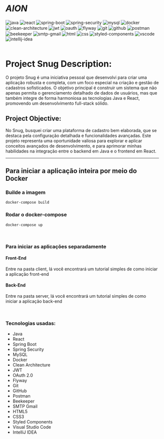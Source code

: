 # **_AION_**

<div style="display: inline_block">
    <img align="center" alt="java" src="https://img.shields.io/badge/Java-ED8B00?style=for-the-badge&logo=openjdk&logoColor=white"/>
    <img align="center" alt="react" src="https://img.shields.io/badge/React-20232A?style=for-the-badge&logo=react&logoColor=61DAFB"/>
    <img align="center" alt="spring-boot" src="https://img.shields.io/badge/SpringBoot-6DB33F?style=for-the-badge&logo=Spring&logoColor=white"/>
    <img align="center" alt="spring-security" src="https://img.shields.io/badge/Spring_Security-6DB33F?style=for-the-badge&logo=Spring&logoColor=white"/>
    <img align="center" alt="mysql" src="https://shields.io/badge/MySQL-lightgrey?logo=mysql&style=plastic&logoColor=white&labelColor=blue"/>
    <img align="center" alt="docker" src="https://img.shields.io/badge/docker-%230db7ed.svg?style=for-the-badge&logo=docker&logoColor=white"/>
    <img align="center" alt="clean-architecture" src="https://img.shields.io/badge/Clean_Architecture-000000?style=for-the-badge&logoColor=white"/>
    <img align="center" alt="jwt" src="https://img.shields.io/badge/JWT-000000?style=for-the-badge&logoColor=white"/>
    <img align="center" alt="oauth" src="https://img.shields.io/badge/OAuth_2.0-000000?style=for-the-badge&logoColor=white"/>
    <img align="center" alt="flyway" src="https://img.shields.io/badge/Flyway-0082FC?style=for-the-badge&logoColor=white"/>
    <img align="center" alt="git" src="https://img.shields.io/badge/GIT-E44C30?style=for-the-badge&logo=git&logoColor=white"/>
    <img align="center" alt="github" src="https://img.shields.io/badge/GitHub-100000?style=for-the-badge&logo=github&logoColor=white"/>
    <img align="center" alt="postman" src="https://img.shields.io/badge/Postman-FF6C37?style=for-the-badge&logo=postman&logoColor=white"/>
    <img align="center" alt="beekeeper" src="https://img.shields.io/badge/Beekeeper-000000?style=for-the-badge&logoColor=white"/>
    <img align="center" alt="smtp-gmail" src="https://img.shields.io/badge/SMTP_Gmail-D93025?style=for-the-badge&logo=gmail&logoColor=white"/>
    <img align="center" alt="html" src="https://img.shields.io/badge/HTML5-E34F26?style=for-the-badge&logo=html5&logoColor=white"/>
    <img align="center" alt="css" src="https://img.shields.io/badge/CSS3-1572B6?style=for-the-badge&logo=css3&logoColor=white"/>
    <img align="center" alt="styled-components" src="https://img.shields.io/badge/styled--components-DB7093?style=for-the-badge&logo=styled-components&logoColor=white"/>
    <img align="center" alt="vscode" src="https://img.shields.io/badge/Visual_Studio_Code-0078D4?style=for-the-badge&logo=visual%20studio%20code&logoColor=white"/>
    <img align="center" alt="intellij-idea" src="https://img.shields.io/badge/Intellij%20Idea-000?logo=intellij-idea&style=for-the-badge"/>
</div>

<br/>

<h1>Project Snug Description:</h1>

O projeto Snug é uma iniciativa pessoal que desenvolvi para criar uma aplicação robusta e completa, com um foco especial na criação e gestão de cadastros sofisticados. O objetivo principal é construir um sistema que não apenas permita o gerenciamento detalhado de dados de usuários, mas que também integre de forma harmoniosa as tecnologias Java e React, promovendo um desenvolvimento full-stack sólido.

<h2>Project Objective:</h2>
No Snug, busquei criar uma plataforma de cadastro bem elaborada, que se destaca pela configuração detalhada e funcionalidades avançadas. Este projeto representa uma oportunidade valiosa para explorar e aplicar conceitos avançados de desenvolvimento, e para aprimorar minhas habilidades na integração entre o backend em Java e o frontend em React.

<br/>

---

## Para iniciar a aplicação inteira por meio do Docker

### Builde a imagem

```
docker-compose build
```

### Rodar o **docker-compose**

```
docker-compose up
```

<br/>

### Para iniciar as aplicações separadamente

#### **Front-End**

Entre na pasta client, lá você encontrará um tutorial simples de como iniciar a aplicação front-end

#### **Back-End**

Entre na pasta server, lá você encontrará um tutorial simples de como iniciar a aplicação back-end

<br/>

### Tecnologias usadas:

- Java
- React
- Spring Boot
- Spring Security
- MySQL
- Docker
- Clean Architecture
- JWT
- OAuth 2.0
- Flyway
- Git
- GitHub
- Postman
- Beekeeper
- SMTP Gmail
- HTML5
- CSS3
- Styled Components
- Visual Studio Code
- IntelliJ IDEA
